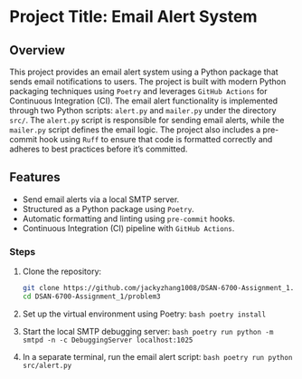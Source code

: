 # Project Title: Email Alert System

## Overview

This project provides an email alert system using a Python package that sends email notifications to users. The project is built with modern Python packaging techniques using `Poetry` and leverages `GitHub Actions` for Continuous Integration (CI). The email alert functionality is implemented through two Python scripts: `alert.py` and `mailer.py` under the directory `src/`. The `alert.py` script is responsible for sending email alerts, while the `mailer.py` script defines the email logic. The project also includes a pre-commit hook using `Ruff` to ensure that code is formatted correctly and adheres to best practices before it’s committed.

## Features

-   Send email alerts via a local SMTP server.
-   Structured as a Python package using `Poetry`.
-   Automatic formatting and linting using `pre-commit` hooks.
-   Continuous Integration (CI) pipeline with `GitHub Actions`.

### Steps

1.  Clone the repository:

    ``` bash
    git clone https://github.com/jackyzhang1008/DSAN-6700-Assignment_1.git
    cd DSAN-6700-Assignment_1/problem3
    ```

2.  Set up the virtual environment using Poetry: `bash poetry install`

3.  Start the local SMTP debugging server: `bash poetry run python -m smtpd -n -c DebuggingServer localhost:1025`

4.  In a separate terminal, run the email alert script: `bash poetry run python src/alert.py`